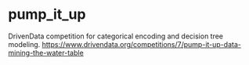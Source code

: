 # pump_it_up
DrivenData competition for categorical encoding and decision tree modeling.  https://www.drivendata.org/competitions/7/pump-it-up-data-mining-the-water-table
